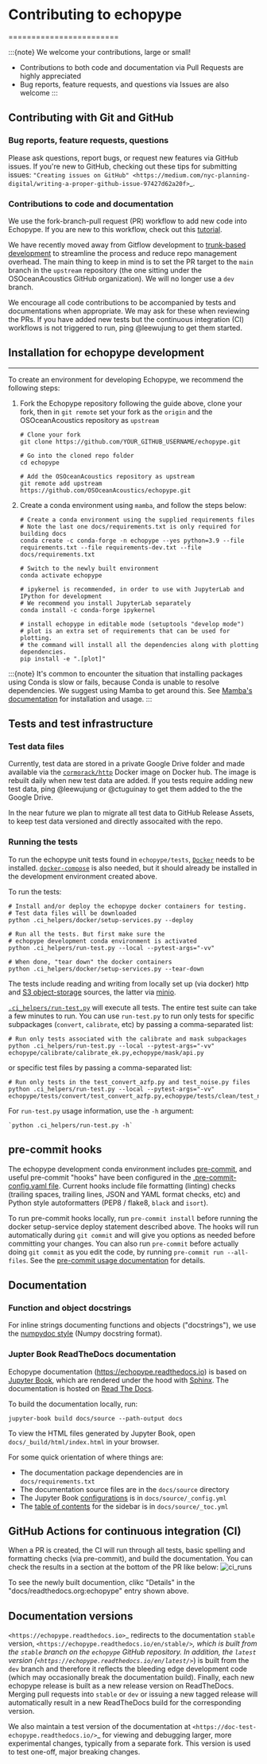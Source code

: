 # Contributing to echopype
========================


:::{note}
We welcome your contributions, large or small! 
- Contributions to both code and documentation via Pull Requests are highly appreciated
- Bug reports, feature requests, and questions via Issues are also welcome
:::


## Contributing with Git and GitHub

### Bug reports, feature requests, questions
Please ask questions, report bugs, or request new features via GitHub issues.
If you're new to GitHub, checking out these tips for submitting issues:
`"Creating issues on GitHub" <https://medium.com/nyc-planning-digital/writing-a-proper-github-issue-97427d62a20f>`_.

### Contributions to code and documentation
We use the fork-branch-pull request (PR) workflow to add new code into Echopype. 
If you are new to this workflow, check out this [tutorial](https://medium.com/swlh/forks-and-pull-requests-how-to-contribute-to-github-repos-8843fac34ce8).

We have recently moved away from Gitflow development to [trunk-based development](https://www.atlassian.com/continuous-delivery/continuous-integration/trunk-based-development) to streamline the process and reduce repo management overhead.
The main thing to keep in mind is to set the PR target to the `main` branch in the `upstream` repository (the one sitting under the OSOceanAcoustics GitHub organization).
We will no longer use a `dev` branch.

We encourage all code contributions to be accompanied by tests and documentations when appropriate.
We may ask for these when reviewing the PRs.
If you have added new tests but the continuous integration (CI) workflows is not triggered to run, ping @leewujung to get them started.



## Installation for echopype development
-------------------------------------

To create an environment for developing Echopype, we recommend the following steps:

1. Fork the Echopype repository following the guide above, clone your fork, then in `git remote` set your fork as the `origin` and the OSOceanAcoustics repository as `upstream`
    ```shell
    # Clone your fork
    git clone https://github.com/YOUR_GITHUB_USERNAME/echopype.git

    # Go into the cloned repo folder
    cd echopype

    # Add the OSOceanAcoustics repository as upstream
    git remote add upstream https://github.com/OSOceanAcoustics/echopype.git
    ```

2. Create a conda environment using `mamba`, and follow the steps below:
    ```shell
    # Create a conda environment using the supplied requirements files
    # Note the last one docs/requirements.txt is only required for building docs
    conda create -c conda-forge -n echopype --yes python=3.9 --file requirements.txt --file requirements-dev.txt --file docs/requirements.txt

    # Switch to the newly built environment
    conda activate echopype

    # ipykernel is recommended, in order to use with JupyterLab and IPython for development
    # We recommend you install JupyterLab separately
    conda install -c conda-forge ipykernel

    # install echopype in editable mode (setuptools "develop mode")
    # plot is an extra set of requirements that can be used for plotting.
    # the command will install all the dependencies along with plotting dependencies.
    pip install -e ".[plot]"
    ```

:::{note}
It's common to encounter the situation that installing packages using Conda is slow or fails,
because Conda is unable to resolve dependencies.
We suggest using Mamba to get around this.
See [Mamba's documentation](https://mamba.readthedocs.io/en/latest/) for installation and usage.
:::



## Tests and test infrastructure

### Test data files

Currently, test data are stored in a private Google Drive folder and
made available via the [`cormorack/http`](https://hub.docker.com/r/cormorack/http)
Docker image on Docker hub.
The image is rebuilt daily when new test data are added.
If you tests require adding new test data, ping @leewujung or @ctuguinay
to get them added to the the Google Drive.

In the near future we plan to migrate all test data to GitHub Release Assets,
to keep test data versioned and directly assocaited with the repo.


### Running the tests

To run the echopype unit tests found in `echopype/tests`, 
[`Docker`](https://docs.docker.com/get-docker/) needs to be installed. 
[`docker-compose`](https://docs.docker.com/compose/) is also needed, 
but it should already be installed in the development environment created above.

To run the tests:
```shell
# Install and/or deploy the echopype docker containers for testing.
# Test data files will be downloaded
python .ci_helpers/docker/setup-services.py --deploy

# Run all the tests. But first make sure the
# echopype development conda environment is activated
python .ci_helpers/run-test.py --local --pytest-args="-vv"

# When done, "tear down" the docker containers
python .ci_helpers/docker/setup-services.py --tear-down
```

The tests include reading and writing from locally set up (via docker)
http and [S3 object-storage](https://en.wikipedia.org/wiki/Amazon_S3) sources,
the latter via [minio](https://minio.io).

[`.ci_helpers/run-test.py`](https://github.com/OSOceanAcoustics/echopype/blob/main/.ci_helpers/run-test.py)
will execute all tests.
The entire test suite can take a few minutes to run.
You can use `run-test.py` to run only tests for specific subpackages
(`convert`, `calibrate`, etc) by passing a comma-separated list:
```shell
# Run only tests associated with the calibrate and mask subpackages
python .ci_helpers/run-test.py --local --pytest-args="-vv" echopype/calibrate/calibrate_ek.py,echopype/mask/api.py
```
or specific test files by passing a comma-separated list:
```shell
# Run only tests in the test_convert_azfp.py and test_noise.py files
python .ci_helpers/run-test.py --local --pytest-args="-vv"  echopype/tests/convert/test_convert_azfp.py,echopype/tests/clean/test_noise.py
```

For `run-test.py` usage information, use the ``-h`` argument:
```shell
`python .ci_helpers/run-test.py -h`
```



## pre-commit hooks

The echopype development conda environment includes [pre-commit](https://pre-commit.com),
and useful pre-commit "hooks" have been configured in the
[.pre-commit-config.yaml file](https://github.com/OSOceanAcoustics/echopype/blob/main/.pre-commit-config.yaml).
Current hooks include file formatting (linting) checks
(trailing spaces, trailing lines, JSON and YAML format checks, etc)
and Python style autoformatters (PEP8 / flake8, `black` and `isort`).

To run pre-commit hooks locally, run `pre-commit install` before running the
docker setup-service deploy statement described above.
The hooks will run automatically during `git commit` and will give you
options as needed before committing your changes.
You can also run `pre-commit` before actually doing `git commit` as you edit the code,
by running `pre-commit run --all-files`.
See the [pre-commit usage documentation](https://pre-commit.com/#usage) for details.



<!-- 
OLD CONTENT WHEN WE USED A DEV BRANCH
CURRENT CI RUNS ENTIRE TEST SUITE FOR PR TO MAIN

echopype makes extensive use of GitHub Actions for continuous integration (CI)
of unit tests and other code quality controls. Every pull request (PR) triggers the CI.
See `echopype/.github/workflows <https://github.com/OSOceanAcoustics/echopype/tree/main/.github/workflows>`_,
especially `pr.yaml <https://github.com/OSOceanAcoustics/echopype/blob/main/.github/workflows/pr.yaml>`_.

The entire test suite can be a bit slow, taking up to 40 minutes or more.
To mitigate this, the CI default is to run tests only for subpackages that
were modified in the PR; this is done via ``.ci_helpers/run-test.py``
(see the `Running the tests`_ section). To have the CI execute the
entire test suite, add the string "[all tests ci]" to the PR title.
Under special circumstances, when the submitted changes have a
very limited scope (such as contributions to the documentation)
or you know exactly what you're doing
(you're a seasoned echopype contributor), the CI can be skipped.
This is done by adding the string "[skip ci]" to the PR title. -->



## Documentation

### Function and object docstrings

For inline strings documenting functions and objects ("docstrings"),
we use the [numpydoc style](https://numpydoc.readthedocs.io/en/latest/format.html) (Numpy docstring format).


### Jupter Book ReadTheDocs documentation

Echopype documentation (https://echopype.readthedocs.io) is based on [Jupyter Book](https://jupyterbook.org/en/stable/intro.html),
which are rendered under the hood with [Sphinx](https://www.sphinx-doc.org).
The documentation is hosted on [Read The Docs](https://readthedocs.org).

To build the documentation locally, run:
```shell
jupyter-book build docs/source --path-output docs
```

To view the HTML files generated by Jupyter Book, open `docs/_build/html/index.html` in your browser.

For some quick orientation of where things are:
- The documentation package dependencies are in `docs/requirements.txt`
- The documentation source files are in the `docs/source` directory
- The Jupyter Book [configurations](https://jupyterbook.org/en/stable/customize/config.html)
  is in `docs/source/_config.yml`
- The [table of contents](https://jupyterbook.org/en/stable/structure/toc.html) for the sidebar
  is in `docs/source/_toc.yml`



## GitHub Actions for continuous integration (CI)
When a PR is created, the CI will run through all tests, basic spelling and formatting checks
(via pre-commit), and build the documentation. 
You can check the results in a section at the bottom of the PR like below:
![ci_runs](https://user-images.githubusercontent.com/15334215/165646718-ebfd4041-b110-4b54-a5b9-54a7a08bc982.png)

To see the newly built documention, clikc  "Details" in the
"docs/readthedocs.org:echopype" entry shown above.



## Documentation versions

`<https://echopype.readthedocs.io>`_ redirects to the documentation ``stable`` version,
`<https://echopype.readthedocs.io/en/stable/>`_, which is built from the ``stable`` branch
on the ``echopype`` GitHub repository. In addition, the ``latest`` version
(`<https://echopype.readthedocs.io/en/latest/>`_) is built from the ``dev`` branch and
therefore it reflects the bleeding edge development code (which may occasionally break
the documentation build). Finally, each new echopype release is built as a new release version
on ReadTheDocs. Merging pull requests into ``stable`` or ``dev`` or issuing a new
tagged release will automatically result in a new ReadTheDocs build for the
corresponding version.

We also maintain a test version of the documentation at `<https://doc-test-echopype.readthedocs.io/>`_
for viewing and debugging larger, more experimental changes, typically from a separate fork.
This version is used to test one-off, major breaking changes.
